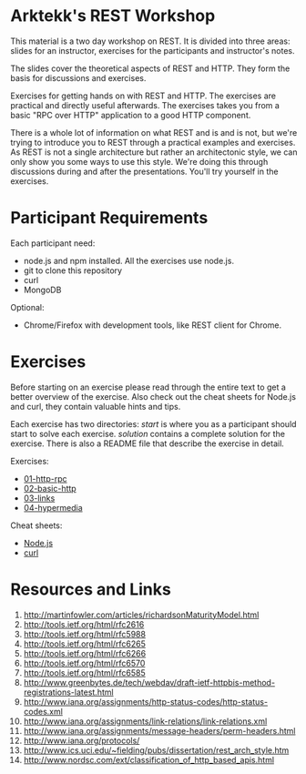 Arktekk's REST Workshop
=======================

This material is a two day workshop on REST. It is divided into three
areas: slides for an instructor, exercises for the participants and
instructor's notes.

The slides cover the theoretical aspects of REST and HTTP. They form
the basis for discussions and exercises.

Exercises for getting hands on with REST and HTTP. The exercises are
practical and directly useful afterwards. The exercises takes you from
a basic "RPC over HTTP" application to a good HTTP component.

There is a whole lot of information on what REST and is and is not,
but we're trying to introduce you to REST through a practical examples
and exercises. As REST is not a single architecture but rather an
architectonic style, we can only show you some ways to use this style.
We're doing this through discussions during and after the
presentations. You'll try yourself in the exercises.

Participant Requirements
========================

Each participant need:

* node.js and npm installed. All the exercises use node.js.
* git to clone this repository
* curl
* MongoDB

Optional:

* Chrome/Firefox with development tools, like REST client for Chrome.

Exercises
=========

Before starting on an exercise please read through the entire text to
get a better overview of the exercise. Also check out the cheat sheets
for Node.js and curl, they contain valuable hints and tips.

Each exercise has two directories: _start_ is where you as a
participant should start to solve each exercise. _solution_ contains a
complete solution for the exercise. There is also a README file that
describe the exercise in detail.

Exercises:

 * [01-http-rpc](exercises/01-http-rpc/README.md)
 * [02-basic-http](./exercises/02-basic-http)
 * [03-links](./exercises/03-links)
 * [04-hypermedia](./exercises/04-hypermedia)

Cheat sheets:

 * [Node.js](node-cheat-sheet.md)
 * [curl](curl-cheat-sheet.md)

Resources and Links
===================

1. <http://martinfowler.com/articles/richardsonMaturityModel.html>
1. <http://tools.ietf.org/html/rfc2616>
1. <http://tools.ietf.org/html/rfc5988>
1. <http://tools.ietf.org/html/rfc6265>
1. <http://tools.ietf.org/html/rfc6266>
1. <http://tools.ietf.org/html/rfc6570>
1. <http://tools.ietf.org/html/rfc6585>
1. <http://www.greenbytes.de/tech/webdav/draft-ietf-httpbis-method-registrations-latest.html>
1. <http://www.iana.org/assignments/http-status-codes/http-status-codes.xml>
1. <http://www.iana.org/assignments/link-relations/link-relations.xml>
1. <http://www.iana.org/assignments/message-headers/perm-headers.html>
1. <http://www.iana.org/protocols/>
1. <http://www.ics.uci.edu/~fielding/pubs/dissertation/rest_arch_style.htm>
1. <http://www.nordsc.com/ext/classification_of_http_based_apis.html>

